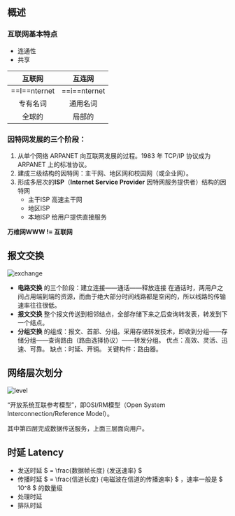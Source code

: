 
## 概述

### 互联网基本特点

* 连通性
* 共享

|互联网|互连网|
|:-:|:-:|
|==I==nternet|==i==nternet|
|专有名词|通用名词|
|全球的|局部的|

### 因特网发展的三个阶段：

1. 从单个网络 ARPANET 向互联网发展的过程。1983 年 TCP/IP 协议成为 ARPANET 上的标准协议。
2. 建成三级结构的因特网：主干网、地区网和校园网（或企业网）。
3. 形成多层次的**ISP**（**Internet Service Provider** 因特网服务提供者）结构的因特网
   * 主干ISP 高速主干网
   * 地区ISP 
   * 本地ISP 给用户提供直接服务

**万维网WWW != 互联网**

## 报文交换

![exchange](/image/交换方式.png)

* **电路交换** 的三个阶段：建立连接——通话——释放连接
    在通话时，两用户之间占用端到端的资源，而由于绝大部分时间线路都是空闲的，所以线路的传输速率往往很低。
* **报文交换** 整个报文传送到相邻结点，全部存储下来之后查询转发表，转发到下一个结点。
* **分组交换** 的组成：报文、首部、分组。采用存储转发技术，即收到分组——存储分组——查询路由（路由选择协议）——转发分组。
    优点：高效、灵活、迅速、可靠。
    缺点：时延、开销。
    关键构件：路由器。

## 网络层次划分

![level](/image/层次.png)

“开放系统互联参考模型”，即OSI/RM模型（Open System Interconnection/Reference Model）。

其中第四层完成数据传送服务，上面三层面向用户。

## 时延 Latency

* 发送时延 $ = \frac{数据帧长度} {发送速率} $
* 传播时延 $ = \frac{信道长度} {电磁波在信道的传播速率} $ ，速率一般是 $ 10^8 $ 的数量级
* 处理时延
* 排队时延

